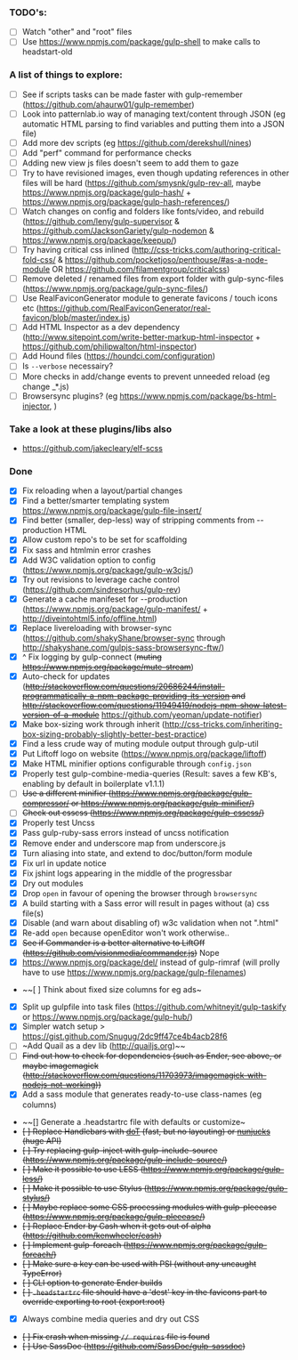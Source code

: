 ### TODO's:

  - [ ] Watch "other" and "root" files
  - [ ] Use https://www.npmjs.com/package/gulp-shell to make calls to headstart-old

### A list of things to explore:

  - [ ] See if scripts tasks can be made faster with gulp-remember (https://github.com/ahaurw01/gulp-remember)
  - [ ] Look into patternlab.io way of managing text/content through JSON (eg automatic HTML parsing to find variables and putting them into a JSON file)
  - [ ] Add more dev scripts (eg https://github.com/derekshull/nines)
  - [ ] Add "perf" command for performance checks
  - [ ] Adding new view js files doesn't seem to add them to gaze
  - [ ] Try to have revisioned images, even though updating references in other files will be hard (https://github.com/smysnk/gulp-rev-all, maybe https://www.npmjs.org/package/gulp-hash/ + https://www.npmjs.org/package/gulp-hash-references/)
  - [ ] Watch changes on config and folders like fonts/video, and rebuild (https://github.com/leny/gulp-supervisor & https://github.com/JacksonGariety/gulp-nodemon & https://www.npmjs.org/package/keepup/)
  - [ ] Try having critical css inlined (http://css-tricks.com/authoring-critical-fold-css/ & https://github.com/pocketjoso/penthouse/#as-a-node-module OR https://github.com/filamentgroup/criticalcss)
  - [ ] Remove deleted / renamed files from export folder with gulp-sync-files (https://www.npmjs.org/package/gulp-sync-files/)
  - [ ] Use RealFaviconGenerator module to generate favicons / touch icons etc (https://github.com/RealFaviconGenerator/real-favicon/blob/master/index.js)
  - [ ] Add HTML Inspector as a dev dependency (http://www.sitepoint.com/write-better-markup-html-inspector + https://github.com/philipwalton/html-inspector)
  - [ ] Add Hound files (https://houndci.com/configuration)
  - [ ] Is `--verbose` necessairy?
  - [ ] More checks in add/change events to prevent unneeded reload (eg change _*.js)
  - [ ] Browsersync plugins? (eg https://www.npmjs.com/package/bs-html-injector, )

### Take a look at these plugins/libs also

  - https://github.com/jakecleary/elf-scss

### Done

  - [x] Fix reloading when a layout/partial changes
  - [x] Find a better/smarter templating system https://www.npmjs.org/package/gulp-file-insert/
  - [x] Find better (smaller, dep-less) way of stripping comments from --production HTML
  - [x] Allow custom repo's to be set for scaffolding
  - [x] Fix sass and htmlmin error crashes
  - [x] Add W3C validation option to config (https://www.npmjs.org/package/gulp-w3cjs/)
  - [x] Try out revisions to leverage cache control (https://github.com/sindresorhus/gulp-rev)
  - [x] Generate a cache manifeset for --production (https://www.npmjs.org/package/gulp-manifest/ + http://diveintohtml5.info/offline.html)
  - [x] Replace livereloading with browser-sync (https://github.com/shakyShane/browser-sync through http://shakyshane.com/gulpjs-sass-browsersync-ftw/)
  - [x] ^ Fix logging by gulp-connect (~~muting https://www.npmjs.org/package/mute-stream~~)
  - [x] Auto-check for updates (~~http://stackoverflow.com/questions/20686244/install-programmatically-a-npm-package-providing-its-version and http://stackoverflow.com/questions/11949419/nodejs-npm-show-latest-version-of-a-module~~ https://github.com/yeoman/update-notifier)
  - [x] Make box-sizing work through inherit (http://css-tricks.com/inheriting-box-sizing-probably-slightly-better-best-practice)
  - [x] Find a less crude way of muting module output through gulp-util
  - [x] Put Liftoff logo on website (https://www.npmjs.org/package/liftoff)
  - [x] Make HTML minifier options configurable through `config.json`
  - [x] Properly test gulp-combine-media-queries (Result: saves a few KB's, enabling by default in boilerplate v1.1.1)
  - [ ] ~~Use a different minifier (https://www.npmjs.org/package/gulp-compressor/ or https://www.npmjs.org/package/gulp-minifier/)~~
  - [ ] ~~Check out csscss (https://www.npmjs.org/package/gulp-csscss/)~~
  - [x] Properly test Uncss
  - [x] Pass gulp-ruby-sass errors instead of uncss notification
  - [x] Remove ender and underscore map from underscore.js
  - [x] Turn aliasing into state, and extend to doc/button/form module
  - [x] Fix url in update notice
  - [x] Fix jshint logs appearing in the middle of the progressbar
  - [x] Dry out modules
  - [x] Drop `open` in favour of opening the browser through `browsersync`
  - [x] A build starting with a Sass error will result in pages without (a) css file(s)
  - [x] Disable (and warn about disabling of) w3c validation when not ".html"
  - [x] Re-add `open` because openEditor won't work otherwise..
  - [x] ~~See if Commander is a better alternative to LiftOff (https://github.com/visionmedia/commander.js)~~ Nope
  - [x] https://www.npmjs.org/package/del/ instead of gulp-rimraf (will prolly have to use https://www.npmjs.org/package/gulp-filenames)
  - ~~[ ] Think about fixed size columns for eg ads~
  - [x] Split up gulpfile into task files (https://github.com/whitneyit/gulp-taskify or https://www.npmjs.org/package/gulp-hub/)
  - [x] Simpler watch setup > https://gist.github.com/Snugug/2dc9ff47ce4b4acb28f6
  - [ ] ~Add Quail as a dev lib (http://quailjs.org)~~
  - [ ] ~~Find out how to check for dependencies (such as Ender, see above, or maybe imagemagick (http://stackoverflow.com/questions/11703973/imagemagick-with-nodejs-not-working))~~
  - [x] Add a sass module that generates ready-to-use class-names (eg columns)
  - ~~[] Generate a .headstartrc file with defaults or customize~
  - ~~[ ] Replace Handlebars with [doT](https://github.com/olado/doT) (fast, but no layouting) or [nunjucks](https://github.com/mozilla/nunjucks) (huge API)~~
  - ~~[ ] Try replacing gulp-inject with gulp-include-source (https://www.npmjs.org/package/gulp-include-source/)~~
  - ~~[ ] Make it possible to use LESS (https://www.npmjs.org/package/gulp-less/)~~
  - ~~[ ] Make it possible to use Stylus (https://www.npmjs.org/package/gulp-stylus/)~~
  - ~~[ ] Maybe replace some CSS processing modules with gulp-pleeease (https://www.npmjs.org/package/gulp-pleeease/)~~
  - ~~[ ] Replace Ender by Cash when it gets out of alpha (https://github.com/kenwheeler/cash)~~
  - ~~[ ] Implement gulp-foreach (https://www.npmjs.org/package/gulp-foreach/)~~
  - ~~[ ] Make sure a key can be used with PSI (without any uncaught TypeError)~~
  - ~~[ ] CLI option to generate Ender builds~~
  - ~~[ ] `.headstartrc` file should have a 'dest' key in the favicons part to override exporting to root (export:root)~~
  - [x] Always combine media queries and dry out CSS
  - ~~[ ] Fix crash when missing `// requires` file is found~~
  - ~~[ ] Use SassDoc (https://github.com/SassDoc/gulp-sassdoc)~~

